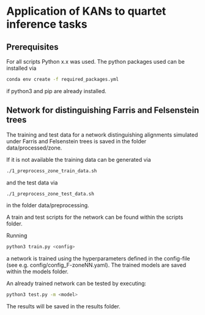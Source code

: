 # Application of KANs to quartet inference tasks

## Prerequisites

For all scripts Python x.x was used. The python packages used can be installed via
```sh
conda env create -f required_packages.yml
```
if python3 and pip are already installed.


## Network for distinguishing Farris and Felsenstein trees

The training and test data for a network distinguishing alignments simulated under Farris and Felsenstein trees is saved in the folder data/processed/zone.

If it is not available the training data can be generated via 
```sh
./1_preprocess_zone_train_data.sh
```
and the test data via
```sh
./1_preprocess_zone_test_data.sh
```
in the folder data/preprocessing.


A train and test scripts for the network can be found within the scripts folder.

Running
```sh
python3 train.py <config>
```
a network is trained using the hyperparameters defined in the config-file (see e.g. config/config_F-zoneNN.yaml). The trained models are saved within the models folder.

An already trained network can be tested by executing:
```sh
python3 test.py -m <model>
```
The results will be saved in the results folder.
